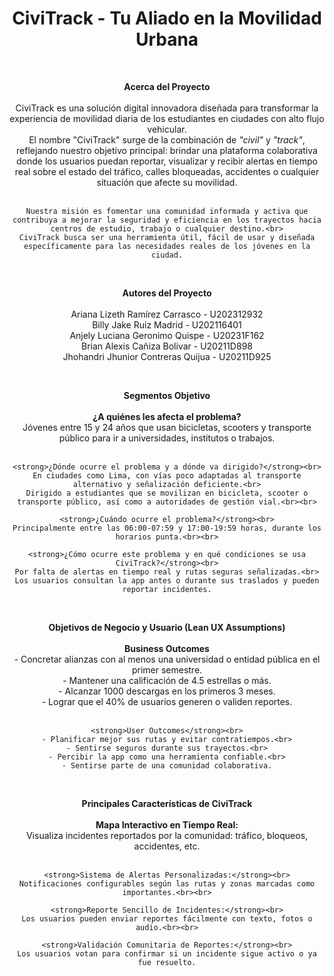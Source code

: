 <div align="center">
  <h1>CiviTrack - Tu Aliado en la Movilidad Urbana</h1>
  <br>
  <p>
    <strong>Acerca del Proyecto</strong><br><br>
    CiviTrack es una solución digital innovadora diseñada para transformar la experiencia de movilidad diaria de los estudiantes en ciudades con alto flujo vehicular.<br>
    El nombre "CiviTrack" surge de la combinación de <em>"civil"</em> y <em>"track"</em>, reflejando nuestro objetivo principal: brindar una plataforma colaborativa donde los usuarios puedan reportar, visualizar y recibir alertas en tiempo real sobre el estado del tráfico, calles bloqueadas, accidentes o cualquier situación que afecte su movilidad.<br><br>

    Nuestra misión es fomentar una comunidad informada y activa que contribuya a mejorar la seguridad y eficiencia en los trayectos hacia centros de estudio, trabajo o cualquier destino.<br>
    CiviTrack busca ser una herramienta útil, fácil de usar y diseñada específicamente para las necesidades reales de los jóvenes en la ciudad.
  </p>

  <br>

  <p>
    <strong>Autores del Proyecto</strong><br><br>
    Ariana Lizeth Ramírez Carrasco - U202312932<br>
    Billy Jake Ruiz Madrid - U202116401<br>
    Anjely Luciana Geronimo Quispe - U20231F162<br>
    Brian Alexis Cañiza Bolivar - U20211D898<br>
    Jhohandri Jhunior Contreras Quijua - U20211D925
  </p>

  <br>

  <p>
    <strong>Segmentos Objetivo</strong><br><br>
    <strong>¿A quiénes les afecta el problema?</strong><br>
    Jóvenes entre 15 y 24 años que usan bicicletas, scooters y transporte público para ir a universidades, institutos o trabajos.<br><br>

    <strong>¿Dónde ocurre el problema y a dónde va dirigido?</strong><br>
    En ciudades como Lima, con vías poco adaptadas al transporte alternativo y señalización deficiente.<br>
    Dirigido a estudiantes que se movilizan en bicicleta, scooter o transporte público, así como a autoridades de gestión vial.<br><br>

    <strong>¿Cuándo ocurre el problema?</strong><br>
    Principalmente entre las 06:00-07:59 y 17:00-19:59 horas, durante los horarios punta.<br><br>

    <strong>¿Cómo ocurre este problema y en qué condiciones se usa CiviTrack?</strong><br>
    Por falta de alertas en tiempo real y rutas seguras señalizadas.<br>
    Los usuarios consultan la app antes o durante sus traslados y pueden reportar incidentes.
  </p>

  <br>

  <p>
    <strong>Objetivos de Negocio y Usuario (Lean UX Assumptions)</strong><br><br>
    <strong>Business Outcomes</strong><br>
    - Concretar alianzas con al menos una universidad o entidad pública en el primer semestre.<br>
    - Mantener una calificación de 4.5 estrellas o más.<br>
    - Alcanzar 1000 descargas en los primeros 3 meses.<br>
    - Lograr que el 40% de usuarios generen o validen reportes.<br><br>

    <strong>User Outcomes</strong><br>
    - Planificar mejor sus rutas y evitar contratiempos.<br>
    - Sentirse seguros durante sus trayectos.<br>
    - Percibir la app como una herramienta confiable.<br>
    - Sentirse parte de una comunidad colaborativa.
  </p>

  <br>

  <p>
    <strong>Principales Características de CiviTrack</strong><br><br>
    <strong>Mapa Interactivo en Tiempo Real:</strong><br>
    Visualiza incidentes reportados por la comunidad: tráfico, bloqueos, accidentes, etc.<br><br>

    <strong>Sistema de Alertas Personalizadas:</strong><br>
    Notificaciones configurables según las rutas y zonas marcadas como importantes.<br><br>

    <strong>Reporte Sencillo de Incidentes:</strong><br>
    Los usuarios pueden enviar reportes fácilmente con texto, fotos o audio.<br><br>

    <strong>Validación Comunitaria de Reportes:</strong><br>
    Los usuarios votan para confirmar si un incidente sigue activo o ya fue resuelto.
  </p>
</div>
